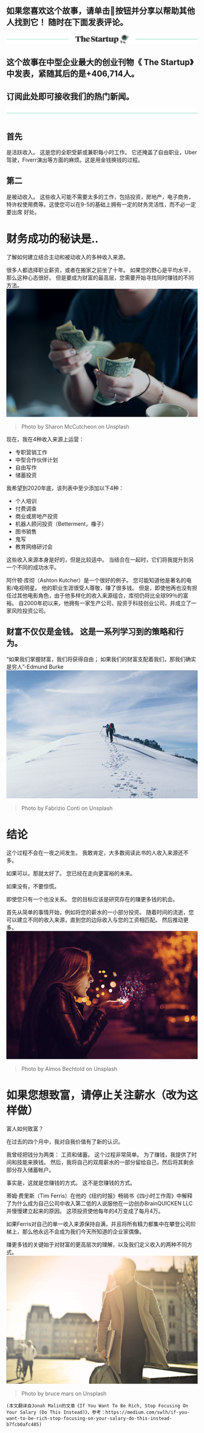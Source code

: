 ## 如果您喜欢这个故事，请单击👏按钮并分享以帮助其他人找到它！ 随时在下面发表评论。
![](1*YqDjlKFwScoQYQ62DWEdig.png)
## 这个故事在中型企业最大的创业刊物《 The Startup》中发表，紧随其后的是+406,714人。
## 订阅此处即可接收我们的热门新闻。
![](1*ouK9XR4xuNWtCes-TIUNAw.png)
## 首先

是活跃收入。 这是您的全职受薪或兼职每小时工作。 它还掩盖了自由职业，Uber驾驶，Fiverr演出等方面的麻烦。这是用金钱换钱的过程。
## 第二

是被动收入。 这些收入可能不需要太多的工作，包括投资，房地产，电子商务，特许权使用费等。这使您可以在9-5的基础上拥有一定的财务灵活性，而不必一定要出席 好处。
# 财务成功的秘诀是..

了解如何建立结合主动和被动收入的多种收入来源。

很多人都选择职业薪资，或者在搬家之前坐了十年。 如果您的野心是平均水平，那么这种心态很好。 但是要成为财富的最高层，您需要开始寻找同时赚钱的不同方法。
![Photo by Sharon McCutcheon on Unsplash](0*Fl3_14QpE92rsdTN)
> Photo by Sharon McCutcheon on Unsplash


现在，我在4种收入来源上运营：
+ 专职营销工作
+ 中型合作伙伴计划
+ 自由写作
+ 储蓄投资

我希望到2020年底，该列表中至少添加以下4种：
+ 个人培训
+ 付费调查
+ 商业或房地产投资
+ 机器人顾问投资（Betterment，橡子）
+ 图书销售
+ 鬼写
+ 教育网络研讨会

这些收入来源本身是好的，但是比较适中。 当结合在一起时，它们将我提升到另一个不同的成功水平。

阿什顿·库彻（Ashton Kutcher）是一个很好的例子。 您可能知道他是著名的电影/电视明星。 他的职业生涯很受人尊敬，赚了很多钱。 但是，即使他再也没有担任过其他电影角色，由于他多样化的收入来源组合，库彻仍将比全球99％的富裕。 自2000年初以来，他拥有一家生产公司，投资于科技创业公司，并成立了一家风险投资公司。
## 财富不仅仅是金钱。 这是一系列学习到的策略和行为。

“如果我们掌握财富，我们将获得自由； 如果我们的财富支配着我们，那我们确实是穷人”-Edmund Burke
![Photo by Fabrizio Conti on Unsplash](0*Ox5A5hgctXXgoLQT)
> Photo by Fabrizio Conti on Unsplash

# 结论

这个过程不会在一夜之间发生。 我敢肯定，大多数阅读此书的人收入来源还不多。

如果可以，那就太好了。 您已经在走向更富裕的未来。

如果没有，不要惊慌。

即使您只有一个也没关系。 您的目标应该是研究存在的赚更多钱的机会。

首先从简单的事情开始，例如将您的薪水的一小部分投资。 随着时间的流逝，您可以建立不同的收入来源，直到您的边际收入与您的工资相匹配。 然后推动更多。
![Photo by Almos Bechtold on Unsplash](0*Hqb_4DO6hIi2UVgE)
> Photo by Almos Bechtold on Unsplash

# 如果您想致富，请停止关注薪水（改为这样做）

富人如何致富？

在过去的四个月中，我对自我价值有了新的认识。

我曾经把钱分为两类： 工资和储蓄。 这个过程非常简单。 为了赚钱，我提供了时间和技能来换钱。 然后，我将自己的双周薪水的一部分留给自己，然后将其剩余部分存入储蓄帐户。

事实是，这就是您赚钱的方式。 这不是您赚钱的方式。

蒂姆·费里斯（Tim Ferris）在他的《纽约时报》畅销书《四小时工作周》中解释了为什么成为自己公司中收入第二低的人说服他在一边创办BrainQUICKEN LLC并慢慢建立起来的原因。 这项投资使他每年的4万变成了每月4万。

如果Ferris对自己的单一收入来源保持自满，并且将所有精力都集中在攀登公司阶梯上，那么他永远不会成为我们今天所知道的企业家偶像。

赚更多钱的关键始于对财富的更高层次的理解，以及我们定义收入的两种不同方式。
![Photo by bruce mars on Unsplash](0*ty5UByCv8b9xbHkd)
> Photo by bruce mars on Unsplash

```
(本文翻译自Jonah Malin的文章《If You Want To Be Rich, Stop Focusing On Your Salary (Do This Instead)》，参考：https://medium.com/swlh/if-you-want-to-be-rich-stop-focusing-on-your-salary-do-this-instead-b7fcb0afc485)
```
